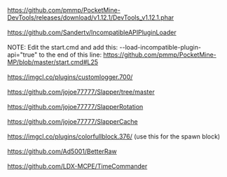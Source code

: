 https://github.com/pmmp/PocketMine-DevTools/releases/download/v1.12.1/DevTools_v1.12.1.phar<br><br>
https://github.com/Sandertv/IncompatibleAPIPluginLoader<br><br>
  NOTE: Edit the start.cmd and add this: --load-incompatible-plugin-api="true" to the end of this line: https://github.com/pmmp/PocketMine-MP/blob/master/start.cmd#L25
<br><br>https://imgcl.co/plugins/customlogger.700/<br><br>
https://github.com/jojoe77777/Slapper/tree/master<br><br>
https://github.com/jojoe77777/SlapperRotation<br><br>
https://github.com/jojoe77777/SlapperCache<br><br>
https://imgcl.co/plugins/colorfullblock.376/ (use this for the spawn block)<br><br>
https://github.com/Ad5001/BetterRaw<br><br>
https://github.com/LDX-MCPE/TimeCommander<br><br>
